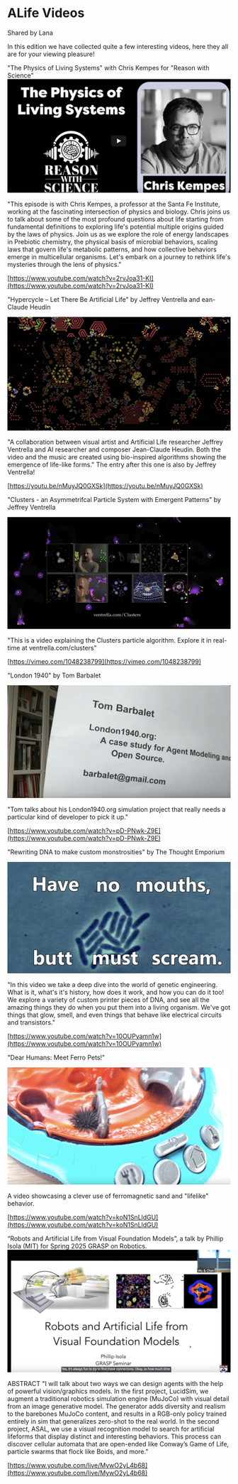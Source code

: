 # ALife Videos
Shared by Lana

In this edition we have collected quite a few interesting videos, here they all are for your viewing pleasure!

"The Physics of Living Systems" with Chris Kempes for "Reason with Science" 
![](images/kempes.png)

"This episode is with Chris Kempes, a professor at the Santa Fe Institute, working at the fascinating intersection of physics and biology. Chris joins us to talk about some of the most profound questions about life starting from fundamental definitions to exploring life's potential multiple origins guided by the laws of physics. Join us as we explore the role of energy landscapes in Prebiotic chemistry, the physical basis of microbial behaviors, scaling laws that govern life's metabolic patterns, and how collective behaviors emerge in multicellular organisms. Let's embark on a journey to rethink life's mysteries through the lens of physics."

[https://www.youtube.com/watch?v=2rvJoa31-KI](https://www.youtube.com/watch?v=2rvJoa31-KI)

"Hypercycle – Let There Be Artificial Life" by Jeffrey Ventrella and ean-Claude Heudin

![](images/hypercycle.png)

"A collaboration between visual artist and Artificial Life researcher Jeffrey Ventrella and AI researcher and composer Jean-Claude Heudin. Both the video and the music are created using bio-inspired algorithms showing the emergence of life-like forms."
The entry after this one is also by Jeffrey Ventrella!

[https://youtu.be/nMuyJQ0GXSk](https://youtu.be/nMuyJQ0GXSk) 


"Clusters - an Asymmetrifcal Particle System with Emergent Patterns" by Jeffrey Ventrella

![](images/ventrella.png)

"This is a video explaining the Clusters particle algorithm. Explore it in real-time at ventrella.com/clusters"

[https://vimeo.com/1048238799](https://vimeo.com/1048238799)


"London 1940" by ‪Tom Barbalet

![](images/barbalet.png)

"Tom talks about his London1940.org simulation project that really needs a particular kind of developer to pick it up."

[https://www.youtube.com/watch?v=pD-PNwk-Z9E](https://www.youtube.com/watch?v=pD-PNwk-Z9E)


"Rewriting DNA to make custom monstrosities" by The Thought Emporium
 
![](images/dna.png)

"In this video we take a deep dive into the world of genetic engineering. What is it, what's it's history, how does it work, and how you can do it too! We explore a variety of custom printer pieces of DNA, and see all the amazing things they do when you put them into a living organism. We've got things that glow, smell, and even things that behave like electrical circuits and transistors."

[https://www.youtube.com/watch?v=10OUPyamn1w](https://www.youtube.com/watch?v=10OUPyamn1w)


"Dear Humans: Meet Ferro Pets!"

![](images/ferropet.png)

A video showcasing a clever use of ferromagnetic sand and "lifelike" behavior.

[https://www.youtube.com/watch?v=koN1SnLldGU](https://www.youtube.com/watch?v=koN1SnLldGU)

 “Robots and Artificial Life from Visual Foundation Models”, a talk by Phillip Isola (MIT) for Spring 2025 GRASP on Robotics.
![](images/isola.png)

ABSTRACT
"I will talk about two ways we can design agents with the help of powerful vision/graphics models. In the first project, LucidSim, we augment a traditional robotics simulation engine (MuJoCo) with visual detail from an image generative model. The generator adds diversity and realism to the barebones MuJoCo content, and results in a RGB-only policy trained entirely in sim that generalizes zero-shot to the real world. In the second project, ASAL, we use a visual recognition model to search for artificial lifeforms that display distinct and interesting behaviors. This process can discover cellular automata that are open-ended like Conway’s Game of Life, particle swarms that flock like Boids, and more."

[https://www.youtube.com/live/MywO2yL4b68](https://www.youtube.com/live/MywO2yL4b68)

